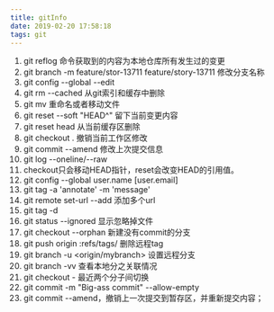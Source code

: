```yaml
---
title: gitInfo
date: 2019-02-20 17:58:18
tags: git
---
```

1. git reflog 命令获取到的内容为本地仓库所有发生过的变更
1. git branch -m feature/stor-13711 feature/story-13711  修改分支名称
1. git config --global --edit
1. git rm --cached  从git索引和缓存中删除 
2. git mv 重命名或者移动文件
3. git reset --soft "HEAD^" 留下当前变更内容
4. git reset head 从当前缓存区删除
5. git checkout .  撤销当前工作区修改
6. git commit --amend 修改上次提交信息
7. git log --oneline/--raw 
8. checkout只会移动HEAD指针，reset会改变HEAD的引用值。
9. git config --global user.name [user.email]
10. git tag -a 'annotate' -m 'message'
11. git remote set-url --add <name> <newurl>  添加多个url
12. git tag -d <tag-name>  
13. git status --ignored  显示忽略掉文件
14. git checkout --orphan <branch-name>  新建没有commit的分支
1. git push origin :refs/tags/<tag-name>  删除远程tag
2. git branch -u <origin/mybranch> 设置远程分支 
2. git branch -vv 查看本地分之关联情况
2. git checkout -  最近两个分子间切换
1. git commit -m "Big-ass commit" --allow-empty
1. git commit --amend，撤销上一次提交到暂存区，并重新提交内容；
